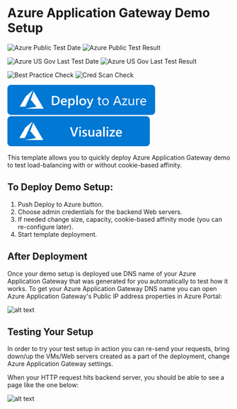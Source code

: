 # Azure Application Gateway Demo Setup

![Azure Public Test Date](https://azurequickstartsservice.blob.core.windows.net/badges/application-gateway-demo-setup/PublicLastTestDate.svg)
![Azure Public Test Result](https://azurequickstartsservice.blob.core.windows.net/badges/application-gateway-demo-setup/PublicDeployment.svg)

![Azure US Gov Last Test Date](https://azurequickstartsservice.blob.core.windows.net/badges/application-gateway-demo-setup/FairfaxLastTestDate.svg)
![Azure US Gov Last Test Result](https://azurequickstartsservice.blob.core.windows.net/badges/application-gateway-demo-setup/FairfaxDeployment.svg)

![Best Practice Check](https://azurequickstartsservice.blob.core.windows.net/badges/application-gateway-demo-setup/BestPracticeResult.svg)
![Cred Scan Check](https://azurequickstartsservice.blob.core.windows.net/badges/application-gateway-demo-setup/CredScanResult.svg)

[![Deploy To Azure](https://raw.githubusercontent.com/Azure/azure-quickstart-templates/master/1-CONTRIBUTION-GUIDE/images/deploytoazure.svg?sanitize=true)]("https://portal.azure.com/#create/Microsoft.Template/uri/https%3A%2F%2Fraw.githubusercontent.com%2FAzure%2Fazure-quickstart-templates%2Fmaster%2Fapplication-gateway-demo-setup%2Fazuredeploy.json")  [![Visualize](https://raw.githubusercontent.com/Azure/azure-quickstart-templates/master/1-CONTRIBUTION-GUIDE/images/visualizebutton.svg?sanitize=true)]("http://armviz.io/#/?load=https%3A%2F%2Fraw.githubusercontent.com%2FAzure%2Fazure-quickstart-templates%2Fmaster%2Fapplication-gateway-demo-setup%2Fazuredeploy.json")

This template allows you to quickly deploy Azure Application Gateway demo to test load-balancing with or without cookie-based affinity.

## To Deploy Demo Setup:

1. Push Deploy to Azure button.
2. Choose admin credentials for the backend Web servers.
3. If needed change size, capacity, cookie-based affinity mode (you can re-configure later).
4. Start template deployment.

## After Deployment

Once your demo setup is deployed use DNS name of your Azure Application Gateway that was generated for you automatically to test how it works.
To get your Azure Application Gateway DNS name you can open Azure Application Gateway's Public IP address properties in Azure Portal:

![alt text](images/appgwdnsname.png "Demo Application Gateway FQDN in Azure Portal")

## Testing Your Setup

In order to try your test setup in action you can re-send your requests, bring down/up the VMs/Web servers created as a part of the deployment, change Azure Application Gateway settings.

When your HTTP request hits backend server, you should be able to see a page like the one below:

![alt text](images/serverhit.png "Backend server response")




